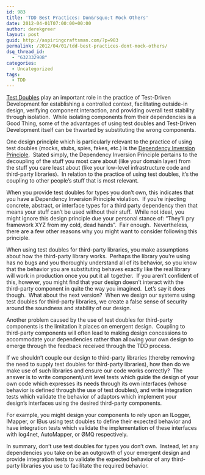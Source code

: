 ```yaml
---
id: 983
title: 'TDD Best Practices: Don&rsquo;t Mock Others'
date: 2012-04-01T07:00:00+00:00
author: derekgreer
layout: post
guid: http://aspiringcraftsman.com/?p=983
permalink: /2012/04/01/tdd-best-practices-dont-mock-others/
dsq_thread_id:
  - "632332908"
categories:
  - Uncategorized
tags:
  - TDD
---
```

[Test <noindex></noindex> Doubles](http://lostechies.com/derekgreer/2011/05/15/effective-tests-test-doubles/) play an important role in the practice of Test-Driven Development for establishing a controlled context, facilitating outside-in design, verifying component interaction, and providing overall test stability through isolation.&#160; While isolating components from their dependencies is a Good Thing, some of the advantages of using test doubles and Test-Driven Development itself can be thwarted by substituting the wrong components.

One design principle which is particularly relevant to the practice of using test doubles (mocks, stubs, spies, fakes, etc.) is the [Dependency Inversion Principle](http://en.wikipedia.org/wiki/Dependency_inversion_principle).&#160; Stated simply, the Dependency Inversion Principle pertains to the decoupling of the stuff you most care about (like your domain layer) from the stuff you care least about (like your low-level infrastructure code and third-party libraries).&#160; In relation to the practice of using test doubles, it’s the coupling to other people’s stuff that is most relevant.

When you provide test doubles for types you don’t own, this indicates that you have a Dependency Inversion Principle violation.&#160; If you’re injecting concrete, abstract, or interface types for a third party dependency then that means your stuff can’t be used without their stuff.&#160; While not ideal, you might ignore this design principle due your personal stance of: “They’ll pry framework XYZ from my cold, dead hands”.&#160; Fair enough.&#160; Nevertheless, there are a few other reasons why you might want to consider following this principle.

When using test doubles for third-party libraries, you make assumptions about how the third-party library works.&#160; Perhaps the library you’re using has no bugs and you thoroughly understand all of its behavior, so you know that the behavior you are substituting behaves exactly like the real library will work in production once you put it all together.&#160; If you aren’t confident of this, however, you might find that your design doesn’t interact with the third-party component in quite the way you imagined.&#160; Let’s say it does though.&#160; What about the next version?&#160; When we design our systems using test doubles for third-party libraries, we create a false sense of security around the soundness and stability of our design.

Another problem caused by the use of test doubles for third-party components is the limitation it places on emergent design.&#160; Coupling to third-party components will often lead to making design concessions to accommodate your dependencies rather than allowing your own design to emerge through the feedback received through the TDD process.

If we shouldn’t couple our design to third-party libraries (thereby removing the need to supply test doubles for third-party libraries), how then do we make use of such libraries and ensure our code works correctly?&#160; The answer is to write component/unit level tests which guide the design of your own code which expresses its needs through its own interfaces (whose behavior is defined through the use of test doubles), and write integration tests which validate the behavior of adaptors which implement your design’s interfaces using the desired third-party components.

For example, you might design your components to rely upon an ILogger, IMapper, or IBus using test doubles to define their expected behavior and have integration tests which validate the implementation of these interfaces with log4net, AutoMapper, or ØMQ respectively.

In summary, don’t use test doubles for types you don’t own.&#160; Instead, let any dependencies you take on be an outgrowth of your emergent design and provide integration tests to validate the expected behavior of any third-party libraries you use to facilitate the required behavior.